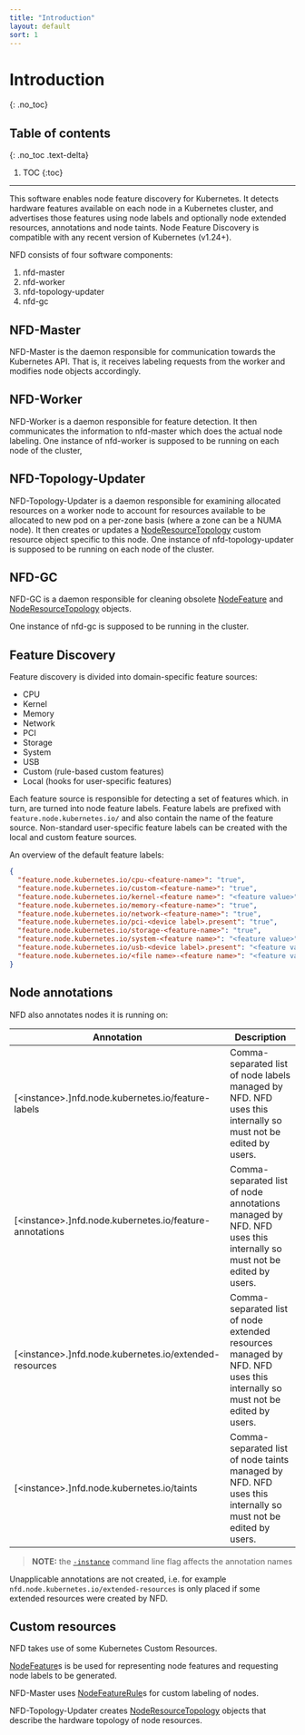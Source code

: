```yaml
---
title: "Introduction"
layout: default
sort: 1
---
```


# Introduction
{: .no_toc}

## Table of contents
{: .no_toc .text-delta}

1. TOC
{:toc}

---

This software enables node feature discovery for Kubernetes. It detects
hardware features available on each node in a Kubernetes cluster, and
advertises those features using node labels and optionally node extended
resources, annotations and node taints. Node Feature Discovery is compatible
with any recent version of Kubernetes (v1.24+).

NFD consists of four software components:

1. nfd-master
1. nfd-worker
1. nfd-topology-updater
1. nfd-gc

## NFD-Master

NFD-Master is the daemon responsible for communication towards the Kubernetes
API. That is, it receives labeling requests from the worker and modifies node
objects accordingly.

## NFD-Worker

NFD-Worker is a daemon responsible for feature detection. It then communicates
the information to nfd-master which does the actual node labeling.  One
instance of nfd-worker is supposed to be running on each node of the cluster,

## NFD-Topology-Updater

NFD-Topology-Updater is a daemon responsible for examining allocated
resources on a worker node to account for resources available to be allocated
to new pod on a per-zone basis (where a zone can be a NUMA node). It then
creates or updates a
[NodeResourceTopology](../usage/custom-resources.md#noderesourcetopology) custom
resource object specific to this node. One instance of nfd-topology-updater is
supposed to be running on each node of the cluster.

## NFD-GC

NFD-GC is a daemon responsible for cleaning obsolete
[NodeFeature](../usage/custom-resources.md#nodefeature) and
[NodeResourceTopology](../usage/custom-resources.md#noderesourcetopology) objects.

One instance of nfd-gc is supposed to be running in the cluster.

## Feature Discovery

Feature discovery is divided into domain-specific feature sources:

- CPU
- Kernel
- Memory
- Network
- PCI
- Storage
- System
- USB
- Custom (rule-based custom features)
- Local (hooks for user-specific features)

Each feature source is responsible for detecting a set of features which. in
turn, are turned into node feature labels.  Feature labels are prefixed with
`feature.node.kubernetes.io/` and also contain the name of the feature source.
Non-standard user-specific feature labels can be created with the local and
custom feature sources.

An overview of the default feature labels:

```json
{
  "feature.node.kubernetes.io/cpu-<feature-name>": "true",
  "feature.node.kubernetes.io/custom-<feature-name>": "true",
  "feature.node.kubernetes.io/kernel-<feature name>": "<feature value>",
  "feature.node.kubernetes.io/memory-<feature-name>": "true",
  "feature.node.kubernetes.io/network-<feature-name>": "true",
  "feature.node.kubernetes.io/pci-<device label>.present": "true",
  "feature.node.kubernetes.io/storage-<feature-name>": "true",
  "feature.node.kubernetes.io/system-<feature name>": "<feature value>",
  "feature.node.kubernetes.io/usb-<device label>.present": "<feature value>",
  "feature.node.kubernetes.io/<file name>-<feature name>": "<feature value>"
}
```

## Node annotations

NFD also annotates nodes it is running on:

| Annotation                                                    | Description                                                 |
| ------------------------------------------------------------- | ----------------------------------------------------------- |
| [&lt;instance&gt;.]nfd.node.kubernetes.io/feature-labels      | Comma-separated list of node labels managed by NFD. NFD uses this internally so must not be edited by users. |
| [&lt;instance&gt;.]nfd.node.kubernetes.io/feature-annotations | Comma-separated list of node annotations managed by NFD. NFD uses this internally so must not be edited by users. |
| [&lt;instance&gt;.]nfd.node.kubernetes.io/extended-resources  | Comma-separated list of node extended resources managed by NFD. NFD uses this internally so must not be edited by users. |
| [&lt;instance&gt;.]nfd.node.kubernetes.io/taints              | Comma-separated list of node taints managed by NFD. NFD uses this internally so must not be edited by users. |

> **NOTE:** the [`-instance`](../reference/master-commandline-reference.md#instance)
> command line flag affects the annotation names

Unapplicable annotations are not created, i.e. for example
`nfd.node.kubernetes.io/extended-resources` is only placed if some extended
resources were created by NFD.

## Custom resources

NFD takes use of some Kubernetes Custom Resources.

[NodeFeature](../usage/custom-resources.md#nodefeature)s
is be used for representing node features and requesting node labels to be
generated.

NFD-Master uses [NodeFeatureRule](../usage/custom-resources.md#nodefeaturerule)s
for custom labeling of nodes.

NFD-Topology-Updater creates
[NodeResourceTopology](../usage/custom-resources.md#noderesourcetopology) objects
that describe the hardware topology of node resources.
